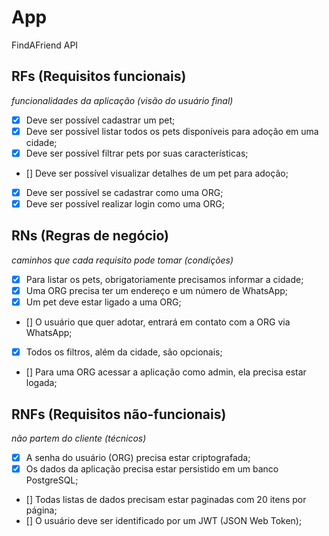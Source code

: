 # App

FindAFriend API

## RFs (Requisitos funcionais)
_funcionalidades da aplicação (visão do usuário final)_

- [x] Deve ser possível cadastrar um pet;
- [x] Deve ser possível listar todos os pets disponíveis para adoção em uma cidade;
- [x] Deve ser possível filtrar pets por suas características;
- [] Deve ser possível visualizar detalhes de um pet para adoção;
- [x] Deve ser possível se cadastrar como uma ORG;
- [x] Deve ser possível realizar login como uma ORG;

## RNs (Regras de negócio)
_caminhos que cada requisito pode tomar (condições)_

- [x] Para listar os pets, obrigatoriamente precisamos informar a cidade;
- [x] Uma ORG precisa ter um endereço e um número de WhatsApp;
- [x] Um pet deve estar ligado a uma ORG;
- [] O usuário que quer adotar, entrará em contato com a ORG via WhatsApp;
- [x] Todos os filtros, além da cidade, são opcionais;
- [] Para uma ORG acessar a aplicação como admin, ela precisa estar logada;

## RNFs (Requisitos não-funcionais)
_não partem do cliente (técnicos)_

- [x] A senha do usuário (ORG) precisa estar criptografada;
- [x] Os dados da aplicação precisa estar persistido em um banco PostgreSQL;
- [] Todas listas de dados precisam estar paginadas com 20 itens por página;
- [] O usuário deve ser identificado por um JWT (JSON Web Token);
